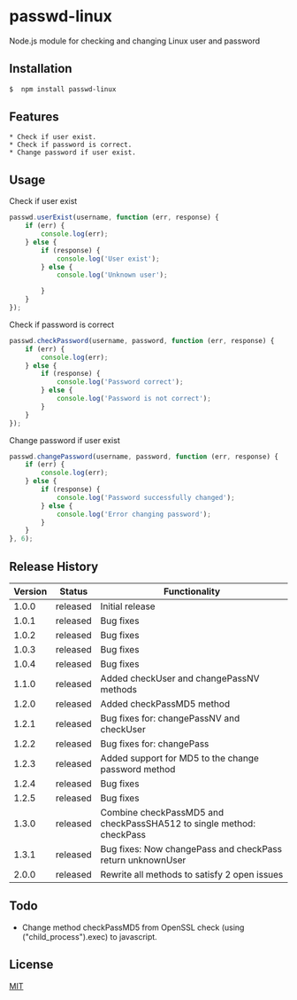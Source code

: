 # passwd-linux
Node.js module for checking and changing Linux user and password


## Installation
```bash
$  npm install passwd-linux
```


## Features

    * Check if user exist.
    * Check if password is correct.
    * Change password if user exist.


## Usage

Check if user exist
```js
passwd.userExist(username, function (err, response) {
    if (err) {
        console.log(err);
    } else {
        if (response) {
            console.log('User exist');
        } else {
            console.log('Unknown user');

        }
    }
});

```

Check if password is correct

```js
passwd.checkPassword(username, password, function (err, response) {
    if (err) {
        console.log(err);
    } else {
        if (response) {
            console.log('Password correct');
        } else {
            console.log('Password is not correct');
        }
    }
});
```

Change password if user exist

```js
passwd.changePassword(username, password, function (err, response) {
    if (err) {
        console.log(err);
    } else {
        if (response) {
            console.log('Password successfully changed');
        } else {
            console.log('Error changing password');
        }
    }
}, 6);

```





## Release History

|Version  |Status|Functionality |
|---      |---  |---           |
|1.0.0      |released  |Initial release   |
|1.0.1      |released  |Bug fixes   |
|1.0.2      |released  |Bug fixes   |
|1.0.3      |released  |Bug fixes   |
|1.0.4      |released  |Bug fixes   |
|1.1.0      |released  |Added checkUser and changePassNV methods|
|1.2.0      |released  |Added checkPassMD5 method|
|1.2.1      |released  |Bug fixes for: changePassNV and checkUser |
|1.2.2      |released  |Bug fixes for: changePass |
|1.2.3      |released  |Added support for MD5 to the change password method |
|1.2.4      |released  |Bug fixes |
|1.2.5      |released  |Bug fixes |
|1.3.0      |released  |Combine checkPassMD5 and checkPassSHA512 to single method: checkPass |
|1.3.1      |released  |Bug fixes: Now changePass and checkPass return unknownUser|
|2.0.0      |released  |Rewrite all methods to satisfy 2 open issues|

## Todo

* Change method checkPassMD5 from OpenSSL check (using ("child_process").exec) to javascript.


## License

[MIT](LICENSE.md)

